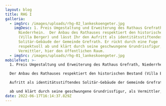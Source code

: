 ```yaml
---
layout: blog
title: RHG I
galleria:
  - imgSrc: /images/uploads/rhg-02_lankeskoengeter.jpg
    imgDesc: 1. Preis Umgestaltung und Erweiterung des Rathaus Grefrath,
      Niederrhein.  Der Anbau des Rathauses respektiert den historischen Bestand
      (Villa Berger) und lässt Ihr den Aufritt als identitätsstiftendes
      Solitär-Gebäude der Gemeinde Grefrath. Er rückt durch eine Fuge
      respektvoll ab und klärt durch seine geschwungene Grundrissfigur, als
      Vermittler, hier den öffentlichen Raum.
  - imgSrc: /images/uploads/rhg-01_lankeskoengeter.jpg
mobileText: >-
  1. Preis Umgestaltung und Erweiterung des Rathaus Grefrath, Niederrhein. 

  Der Anbau des Rathauses respektiert den historischen Bestand (Villa Berger) und lässt Ihr den

  Aufritt als identitätsstiftendes Solitär-Gebäude der Gemeinde Grefrath. Er rückt durch eine Fuge respektvoll

  ab und klärt durch seine geschwungene Grundrissfigur, als Vermittler, hier den öffentlichen Raum.
date: 2022-06-17T16:14:37.829Z
---
```

